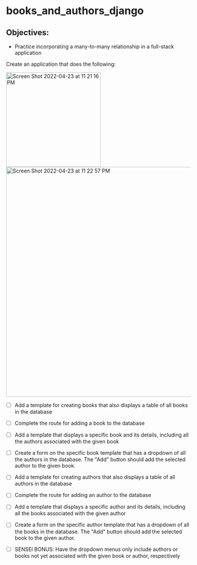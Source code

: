 # books_and_authors_django

## Objectives:

- Practice incorporating a many-to-many relationship in a full-stack application

Create an application that does the following:

<img width="258" alt="Screen Shot 2022-04-23 at 11 21 16 PM" src="https://user-images.githubusercontent.com/92617960/164957872-5ba9895f-dcf0-447f-bb39-d3e44138d152.png">

<img width="627" alt="Screen Shot 2022-04-23 at 11 22 57 PM" src="https://user-images.githubusercontent.com/92617960/164957880-88caf308-ebe8-4eb1-bd6d-fe9ffe6c7e7d.png">

- [ ] Add a template for creating books that also displays a table of all books in the database

- [ ] Complete the route for adding a book to the database

- [ ] Add a template that displays a specific book and its details, including all the authors associated with the given book

- [ ] Create a form on the specific book template that has a dropdown of all the authors in the database. The "Add" button should add the selected author to the given book.

- [ ] Add a template for creating authors that also displays a table of all authors in the database

- [ ] Complete the route for adding an author to the database

- [ ] Add a template that displays a specific author and its details, including all the books associated with the given author

- [ ] Create a form on the specific author template that has a dropdown of all the books in the database. The "Add" button should add the selected book to the given author.

- [ ] SENSEI BONUS: Have the dropdown menus only include authors or books not yet associated with the given book or author, respectively
